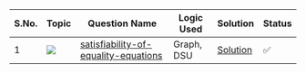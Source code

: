 S.No. | Topic | Question Name | Logic Used | Solution | Status |
------|---------------|------------|-------|------|------|
1 | ![](https://img.shields.io/badge/DSU-f0772b?style=for-the-badge&logo=array&logoColor=black) | [satisfiability-of-equality-equations](https://leetcode.com/problems/satisfiability-of-equality-equations/) | Graph, DSU | [Solution](https://github.com/himanshugupta09/LEETCODE_SOLUTIONS/blob/main/Disjoint%20Set%20Union/satisfiability-of-equality-equations.cpp) | ✅ |
